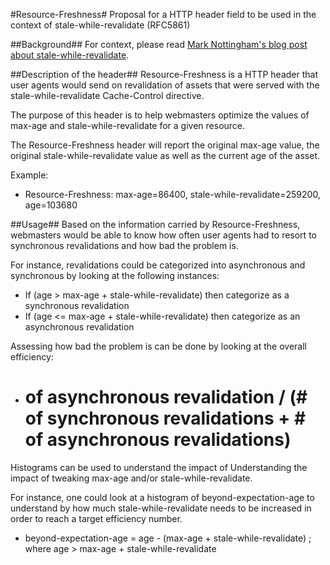 #Resource-Freshness#
Proposal for a HTTP header field to be used in the context of stale-while-revalidate (RFC5861)

##Background##
For context, please read [Mark Nottingham's blog post about stale-while-revalidate](https://www.mnot.net/blog/2007/12/12/stale).

##Description of the header##
Resource-Freshness is a HTTP header that user agents would send on revalidation of assets that were served with 
the stale-while-revalidate Cache-Control directive.

The purpose of this header is to help webmasters optimize the values of max-age and stale-while-revalidate for a given
resource.

The Resource-Freshness header will report the original max-age value, the original stale-while-revalidate value as well
as the current age of the asset.

Example: 
 * Resource-Freshness: max-age=86400, stale-while-revalidate=259200, age=103680

##Usage##
Based on the information carried by Resource-Freshness, webmasters would be able to know how often user agents had to resort to synchronous
revalidations and how bad the problem is. 

For instance, revalidations could be categorized into asynchronous and synchronous by looking at the following instances:

 * If (age > max-age + stale-while-revalidate) then categorize as a synchronous revalidation
 * If (age <= max-age + stale-while-revalidate) then categorize as an asynchronous revalidation   



Assessing how bad the problem is can be done by looking at the overall efficiency:

 *  # of asynchronous revalidation / (# of synchronous revalidations + # of asynchronous revalidations)

Histograms can be used to understand the impact of Understanding the impact of tweaking max-age and/or stale-while-revalidate.

For instance, one could look at a histogram of beyond-expectation-age to understand by how much stale-while-revalidate
needs to be increased in order to reach a target efficiency number. 
 
 * beyond-expectation-age = age - (max-age + stale-while-revalidate) ; where age > max-age + stale-while-revalidate

